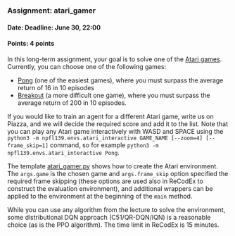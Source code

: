 ### Assignment: atari_gamer
#### Date: Deadline: June 30, 22:00
#### Points: 4 points

In this long-term assignment, your goal is to solve one of the
[Atari games](https://ale.farama.org/environments/). Currently, you can choose
one of the following games:
- [Pong](https://ale.farama.org/environments/pong/) (one of the easiest games),
  where you must surpass the average return of 16 in 10 episodes
- [Breakout](https://ale.farama.org/environments/breakout/) (a more difficult
  one game), where you must surpass the average return of 200 in 10 episodes.

If you would like to train an agent for a different Atari game, write us on
Piazza, and we will decide the required score and add it to the list. Note that
you can play any Atari game interactively with WASD and SPACE using the
`python3 -m npfl139.envs.atari_interactive GAME_NAME [--zoom=4] [--frame_skip=1]`
command, so for example `python3 -m npfl139.envs.atari_interactive Pong`.

The template [atari_gamer.py](https://github.com/ufal/npfl139/tree/master/labs/06/atari_gamer.py)
shows how to create the Atari environment. The `args.game` is the chosen game
and `args.frame_skip` option specified the required frame skipping (these
options are used also in ReCodEx to construct the evaluation environment), and
additional wrappers can be applied to the environment at the beginning of the
`main` method.

While you can use any algorithm from the lecture to solve the environment, some
distributional DQN approach (C51/QR-DQN/IQN) is a reasonable choice (as is the
PPO algorithm). The time limit in ReCodEx is 15 minutes.
